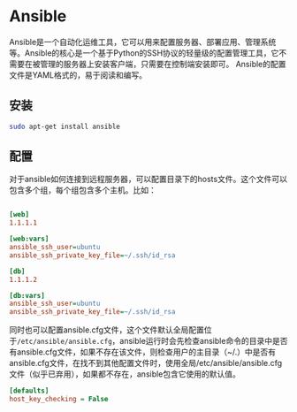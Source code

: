 # Ansible

Ansible是一个自动化运维工具，它可以用来配置服务器、部署应用、管理系统等。Ansible的核心是一个基于Python的SSH协议的轻量级的配置管理工具，它不需要在被管理的服务器上安装客户端，只需要在控制端安装即可。 Ansible的配置文件是YAML格式的，易于阅读和编写。

## 安装

```bash
sudo apt-get install ansible
```

## 配置

对于ansible如何连接到远程服务器，可以配置目录下的hosts文件。这个文件可以包含多个组，每个组包含多个主机。比如：

```ini

[web]
1.1.1.1 

[web:vars]
ansible_ssh_user=ubuntu
ansible_ssh_private_key_file=~/.ssh/id_rsa

[db]
1.1.1.2

[db:vars]
ansible_ssh_user=ubuntu
ansible_ssh_private_key_file=~/.ssh/id_rsa
```

同时也可以配置ansible.cfg文件，这个文件默认全局配置位于`/etc/ansible/ansible.cfg`，ansible运行时会先检查ansible命令的目录中是否有ansible.cfg文件，如果不存在该文件，则检查用户的主目录（~/.）中是否有ansible.cfg文件，在找不到其他配置文件时，使用全局/etc/ansible/ansible.cfg文件（似乎已弃用），如果都不存在，ansible包含它使用的默认值。

```ini
[defaults]
host_key_checking = False
```